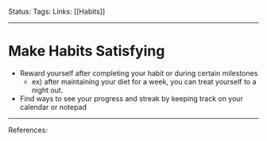 Status:
Tags:
Links: [[Habits]]
___
# Make Habits Satisfying
-   Reward yourself after completing your habit or during certain milestones
	-   ex) after maintaining your diet for a week, you can treat yourself to a night out.
-   Find ways to see your progress and streak by keeping track on your calendar or notepad
___
References: